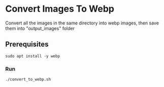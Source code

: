 # Convert Images To Webp
Convert all the images in the same directory into webp images, then save them into "output_images" folder

## Prerequisites
```
sudo apt install -y webp
```

### Run
```
./convert_to_webp.sh
```